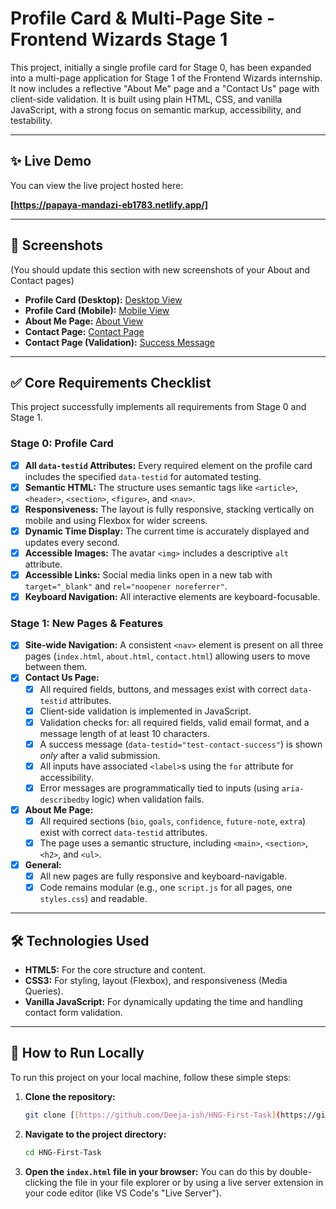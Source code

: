 # Profile Card & Multi-Page Site - Frontend Wizards Stage 1

This project, initially a single profile card for Stage 0, has been expanded into a multi-page application for Stage 1 of the Frontend Wizards internship. It now includes a reflective "About Me" page and a "Contact Us" page with client-side validation. It is built using plain HTML, CSS, and vanilla JavaScript, with a strong focus on semantic markup, accessibility, and testability.

---

## ✨ Live Demo

You can view the live project hosted here:

**[https://papaya-mandazi-eb1783.netlify.app/]**

---

## 📸 Screenshots

(You should update this section with new screenshots of your About and Contact pages)

* **Profile Card (Desktop):** [Desktop View](images/desktop-view.png)
* **Profile Card (Mobile):** [Mobile View](images/mobile-view.jpg)
* **About Me Page:** [About View](images/about-me.png)
* **Contact Page:** [Contact Page](images/contact-me.png)
* **Contact Page (Validation):** [Success Message](images/success-message.png)

---

## ✅ Core Requirements Checklist

This project successfully implements all requirements from Stage 0 and Stage 1.

### Stage 0: Profile Card

-   [x] **All `data-testid` Attributes:** Every required element on the profile card includes the specified `data-testid` for automated testing.
-   [x] **Semantic HTML:** The structure uses semantic tags like `<article>`, `<header>`, `<section>`, `<figure>`, and `<nav>`.
-   [x] **Responsiveness:** The layout is fully responsive, stacking vertically on mobile and using Flexbox for wider screens.
-   [x] **Dynamic Time Display:** The current time is accurately displayed and updates every second.
-   [x] **Accessible Images:** The avatar `<img>` includes a descriptive `alt` attribute.
-   [x] **Accessible Links:** Social media links open in a new tab with `target="_blank"` and `rel="noopener noreferrer"`.
-   [x] **Keyboard Navigation:** All interactive elements are keyboard-focusable.

### Stage 1: New Pages & Features

-   [x] **Site-wide Navigation:** A consistent `<nav>` element is present on all three pages (`index.html`, `about.html`, `contact.html`) allowing users to move between them.
-   [x] **Contact Us Page:**
    -   [x] All required fields, buttons, and messages exist with correct `data-testid` attributes.
    -   [x] Client-side validation is implemented in JavaScript.
    -   [x] Validation checks for: all required fields, valid email format, and a message length of at least 10 characters.
    -   [x] A success message (`data-testid="test-contact-success"`) is shown *only* after a valid submission.
    -   [x] All inputs have associated `<label>`s using the `for` attribute for accessibility.
    -   [x] Error messages are programmatically tied to inputs (using `aria-describedby` logic) when validation fails.
-   [x] **About Me Page:**
    -   [x] All required sections (`bio`, `goals`, `confidence`, `future-note`, `extra`) exist with correct `data-testid` attributes.
    -   [x] The page uses a semantic structure, including `<main>`, `<section>`, `<h2>`, and `<ul>`.
-   [x] **General:**
    -   [x] All new pages are fully responsive and keyboard-navigable.
    -   [x] Code remains modular (e.g., one `script.js` for all pages, one `styles.css`) and readable.

---

## 🛠️ Technologies Used

-   **HTML5:** For the core structure and content.
-   **CSS3:** For styling, layout (Flexbox), and responsiveness (Media Queries).
-   **Vanilla JavaScript:** For dynamically updating the time and handling contact form validation.

---

## 🚀 How to Run Locally

To run this project on your local machine, follow these simple steps:

1.  **Clone the repository:**
    ```bash
    git clone [[https://github.com/Deeja-ish/HNG-First-Task](https://github.com/Deeja-ish/HNG-First-Task)]
    ```

2.  **Navigate to the project directory:**
    ```bash
    cd HNG-First-Task
    ```

3.  **Open the `index.html` file in your browser:**
    You can do this by double-clicking the file in your file explorer or by using a live server extension in your code editor (like VS Code's "Live Server").